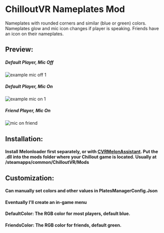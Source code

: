 # ChilloutVR Nameplates Mod
Nameplates with rounded corners and similar (blue or green) colors. Nameplates glow and mic icon changes if player is speaking. Friends have an icon on their nameplates.

## Preview:
##### Default Player, Mic Off
![example mic off 1](https://user-images.githubusercontent.com/56856630/182332081-d5fced99-0a36-48f5-9528-713d444784b2.png)
##### Default Player, Mic On
![example mic on 1](https://user-images.githubusercontent.com/56856630/182332082-aeea3186-19d4-42ee-b74f-7d149a662c33.png)
##### Friend Player, Mic On
![mic on friend](https://user-images.githubusercontent.com/56856630/182425880-b064eb6d-fe68-4505-93f5-12e7e51f9d76.PNG)

## Installation:
#### Install Melonloader first separately, or with [CVRMelonAssistant](https://github.com/UnusualNorm/CVRMelonAssistant). Put the .dll into the mods folder where your Chillout game is located. Usually at /steamapps/common/ChilloutVR/Mods

## Customization:
#### Can manually set colors and other values in PlatesManagerConfig.Json
#### Eventually I'll create an in-game menu
#### DefaultColor: The RGB color for most players, default blue.
#### FriendsColor: The RGB color for friends, default green.



